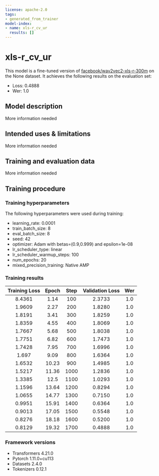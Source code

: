 ```yaml
---
license: apache-2.0
tags:
- generated_from_trainer
model-index:
- name: xls-r_cv_ur
  results: []
---
```


<!-- This model card has been generated automatically according to the information the Trainer had access to. You
should probably proofread and complete it, then remove this comment. -->

# xls-r_cv_ur

This model is a fine-tuned version of [facebook/wav2vec2-xls-r-300m](https://huggingface.co/facebook/wav2vec2-xls-r-300m) on the None dataset.
It achieves the following results on the evaluation set:
- Loss: 0.4888
- Wer: 1.0

## Model description

More information needed

## Intended uses & limitations

More information needed

## Training and evaluation data

More information needed

## Training procedure

### Training hyperparameters

The following hyperparameters were used during training:
- learning_rate: 0.0001
- train_batch_size: 8
- eval_batch_size: 8
- seed: 42
- optimizer: Adam with betas=(0.9,0.999) and epsilon=1e-08
- lr_scheduler_type: linear
- lr_scheduler_warmup_steps: 100
- num_epochs: 20
- mixed_precision_training: Native AMP

### Training results

| Training Loss | Epoch | Step | Validation Loss | Wer |
|:-------------:|:-----:|:----:|:---------------:|:---:|
| 8.4361        | 1.14  | 100  | 2.3733          | 1.0 |
| 1.9609        | 2.27  | 200  | 1.8280          | 1.0 |
| 1.8191        | 3.41  | 300  | 1.8259          | 1.0 |
| 1.8359        | 4.55  | 400  | 1.8069          | 1.0 |
| 1.7667        | 5.68  | 500  | 1.8038          | 1.0 |
| 1.7751        | 6.82  | 600  | 1.7473          | 1.0 |
| 1.7428        | 7.95  | 700  | 1.6996          | 1.0 |
| 1.697         | 9.09  | 800  | 1.6364          | 1.0 |
| 1.6532        | 10.23 | 900  | 1.4985          | 1.0 |
| 1.5217        | 11.36 | 1000 | 1.2836          | 1.0 |
| 1.3385        | 12.5  | 1100 | 1.0293          | 1.0 |
| 1.1596        | 13.64 | 1200 | 0.8294          | 1.0 |
| 1.0655        | 14.77 | 1300 | 0.7150          | 1.0 |
| 0.9951        | 15.91 | 1400 | 0.6364          | 1.0 |
| 0.9013        | 17.05 | 1500 | 0.5548          | 1.0 |
| 0.8276        | 18.18 | 1600 | 0.5200          | 1.0 |
| 0.8129        | 19.32 | 1700 | 0.4888          | 1.0 |


### Framework versions

- Transformers 4.21.0
- Pytorch 1.11.0+cu113
- Datasets 2.4.0
- Tokenizers 0.12.1
